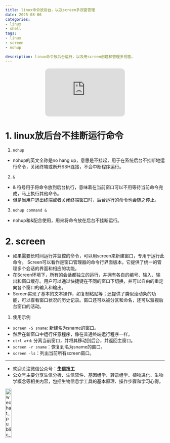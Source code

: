 ```yaml
---
title: linux命令放后台，以及screen多视窗管理
date: 2025-08-06
categories:
- linux
- shell
tags:
- linux
- screen
- nohup

description: linux命令放后台运行，以及用screen创建和管理多视窗。
---
```


<div align="middle"><iframe data-testid="embed-iframe" style="border-radius:12px" src="https://open.spotify.com/embed/track/4NppPPzU9DK8OvQGnhbB4w?utm_source=generator" width="50%" height="152" frameBorder="0" allowfullscreen="" allow="autoplay; clipboard-write; encrypted-media; fullscreen; picture-in-picture" loading="lazy"></iframe></div>

# 1. linux放后台不挂断运行命令
1. `nohup`
- nohup的英文全称是no hang up，意思是不挂起，用于在系统后台不挂断地运行命令，关闭终端或断开SSH连接，不会中断程序运行。
2. `&`
- & 符号用于将命令放到后台执行，意味着在当前窗口可以不用等待当前命令完成，马上执行其他命令。
- 但是当用户退出终端或者关闭终端窗口时，后台运行的命令也会随之停止。
3. `nohup command &`
- nohup和&配合使用，用来将命令放在后台不挂断运行。

# 2. screen
- 如果需要长时间运行并监控的命令，可以用screen来新建窗口，专用于运行此命令。
Screen可以看作是窗口管理器的命令行界面版本。它提供了统一的管理多个会话的界面和相应的功能。
- 在Screen环境下，所有的会话都独立的运行，并拥有各自的编号、输入、输出和窗口缓存。用户可以通过快捷键在不同的窗口下切换，并可以自由的重定向各个窗口的输入和输出。
- Screen实现了基本的文本操作，如复制粘贴等；还提供了类似滚动条的功能，可以查看窗口状况的历史记录。窗口还可以被分区和命名，还可以监视后台窗口的活动。

1. 使用示例
- `screen -S sname`: 新建名为sname的窗口。
- 然后在新窗口中运行任意程序，像在普通终端运行程序一样。
- `ctrl a+d`: 分离当前窗口，并将其移动到后台，并返回主窗口。
- `screen -r sname`：恢复到名为sname的窗口。
- `screen -ls`：列出当前所有screen窗口。

-------

- 欢迎关注微信公众号：**生信技工**
- 公众号主要分享生信分析、生信软件、基因组学、转录组学、植物进化、生物学概念等相关内容，包括生物信息学工具的基本原理、操作步骤和学习心得。

<img src="https://github.com/yanzhongsino/yanzhongsino.github.io/blob/hexo/source/wechat/Wechat_public_qrcode.jpg?raw=true" width=20% title="wechat_public_QRcode.png" align=center/>